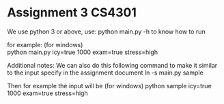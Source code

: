 # Assignment 3 CS4301

We use python 3 or above, use: 
python main.py -h to know how to run

for example: (for windows)	
python main.py icy=true 1000 exam=true stress=high


Additional notes: 
We can also do this following command to make it similar to the input specify in the assignment document
ln -s main.py sample

Then for example the input will be
(for windows)
	python sample icy=true 1000 exam=true stress=high
	





